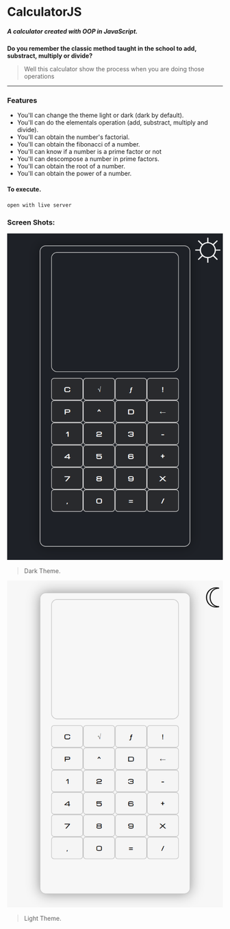 # CalculatorJS
#####  A calculator created with OOP in JavaScript.
**Do you remember the classic method taught in the school to add, substract, multiply or divide?**
> Well this calculator show the process when you are doing those operations

-------------
### Features
- You'll can change the theme light or dark (dark by default).
- You'll can do the elementals operation (add, substract, multiply and divide).
- You'll can obtain the number's factorial.
- You'll can obtain the fibonacci of a number.
- You'll can know if a number is a prime factor or not
- You'll can descompose a number in prime factors.
- You'll can obtain the root of a number.
- You'll can obtain the power of a number.


#### To execute.

`open with live server`


### Screen Shots:

![](https://github.com/DaveB4r/calculatorJS/blob/16b1edb9338d6cf9a63846070bc8e2bdb95e871e/assets/images/calculator.png)

> Dark Theme.

![](https://github.com/DaveB4r/calculatorJS/blob/master/assets/images/calculatos_light.png)

> Light Theme.
